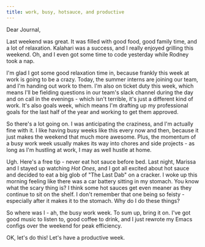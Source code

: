 ```yaml
---
title: work, busy, hotsauce, and productive
---
```


Dear Journal,

Last weekend was great. It was filled with good food, good family time,
and a lot of relaxation. Kalahari was a success, and I really enjoyed
grilling this weekend. Oh, and I even got some time to code yesterday
while Rodney took a nap.

I'm glad I got some good relaxation time in, because frankly this week
at work is going to be a crazy. Today, the summer interns are joining
our team, and I'm handing out work to them. I'm also on ticket duty this
week, which means I'll be fielding questions in our team's slack channel
during the day and on call in the evenings - which isn't terrible, it's
just a different kind of work. It's also goals week, which means I'm
drafting up my professional goals for the last half of the year and
working to get them approved.

So there's a lot going on. I was anticipating the craziness, and I'm
actually fine with it. I like having busy weeks like this every now and
then, because it just makes the weekend that much more awesome. Plus,
the momentum of a busy work week usually makes its way into chores and
side projects - as long as I'm hustling at work, I may as well hustle at
home.

Ugh. Here's a free tip - never eat hot sauce before bed. Last night,
Marissa and I stayed up watching *Hot Ones*, and I got all excited about
hot sauce and decided to eat a big glob of "The Last Dab" on a cracker.
I woke up this morning feeling like there was a car battery sitting in
my stomach. You know what the scary thing is? I think some hot sauces
get even meaner as they continue to sit on the shelf. I don't remember
that one being so feisty - especially after it makes it to the stomach.
Why do I do these things?

So where was I - ah, the busy work week. To sum up, bring it on. I've
got good music to listen to, good coffee to drink, and I just rewrote my
Emacs configs over the weekend for peak efficiency.

OK, let's do this! Let's have a productive week.

